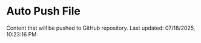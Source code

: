 # Auto Push File

Content that will be pushed to GitHub repository.
Last updated: 07/18/2025, 10:23:16 PM